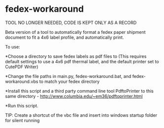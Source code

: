 # fedex-workaround


TOOL NO LONGER NEEDED, CODE IS KEPT ONLY AS A RECORD


Beta version of a tool to automatically format a fedex paper shipment document to fit a 4x6 label profile, and automatically print.

To use:

*Choose a directory to save fedex labels as pdf files to (This requires default settings to use a 4x6 pdf thermal label, and the default printer set to CutePDF Writer) 

*Change the file paths in main.py, fedex-workaround.bat, and fedex-workaround.vbs to match your fedex directory

*Install this script and a third party command line tool PdftoPrinter to this same directory - http://www.columbia.edu/~em36/pdftoprinter.html

*Run this script.


TIP:
Create a shortcut of the vbc file and insert into windows startup folder for silent running

